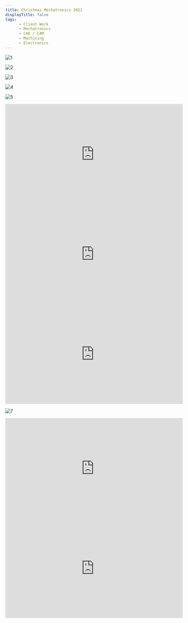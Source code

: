```yaml
---
title: Christmas Mechatronics 2021
displayTitle: false
tags: 
      - Client Work
      - Mechatronics
      - CAD / CAM
      - Machining
      - Electronics 
---
```


![1](https://d2w9rnfcy7mm78.cloudfront.net/13928217/original_1049871b6b9be6a3096e65c79d85bd1b.jpg?1636579650?bc=0)

![2](https://d2w9rnfcy7mm78.cloudfront.net/13928195/original_406c00da2c87b26391bda9ae1643114e.jpg?1636579632?bc=0)

![3](https://d2w9rnfcy7mm78.cloudfront.net/13928216/original_d3a85a4b39956a29b1cf24c538a634d8.jpg?1636579651?bc=0)

![4](https://d2w9rnfcy7mm78.cloudfront.net/13973503/original_86b39fd002b639d3300e3e69f2c12542.jpg?1636898780?bc=0)

![5](https://d2w9rnfcy7mm78.cloudfront.net/13973508/original_44249e81a4e7bd698617fc718966a22b.jpg?1636898784?bc=0)

<iframe width="560" height="315" src="https://www.youtube.com/embed/g3D6CevV6RE" title="YouTube video player" frameborder="0" allow="accelerometer; autoplay; clipboard-write; encrypted-media; gyroscope; picture-in-picture" allowfullscreen></iframe>

<iframe width="560" height="315" src="https://www.youtube.com/embed/iJU4arwxHvE" title="YouTube video player" frameborder="0" allow="accelerometer; autoplay; clipboard-write; encrypted-media; gyroscope; picture-in-picture" allowfullscreen></iframe>

<iframe width="560" height="315" src="https://www.youtube.com/embed/3af9CnfMsN8" title="YouTube video player" frameborder="0" allow="accelerometer; autoplay; clipboard-write; encrypted-media; gyroscope; picture-in-picture" allowfullscreen></iframe>

![7](https://d2w9rnfcy7mm78.cloudfront.net/13973728/original_b0f2e3f872573d635927c79f1d1b6ab2.png?1636900994?bc=0)

<iframe width="560" height="315" src="https://www.youtube.com/embed/Ej9mHHpteMo" title="YouTube video player" frameborder="0" allow="accelerometer; autoplay; clipboard-write; encrypted-media; gyroscope; picture-in-picture" allowfullscreen></iframe>

<iframe width="560" height="315" src="https://www.youtube.com/embed/gUNP9YCLt1U" title="YouTube video player" frameborder="0" allow="accelerometer; autoplay; clipboard-write; encrypted-media; gyroscope; picture-in-picture" allowfullscreen></iframe>
